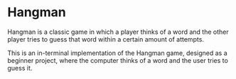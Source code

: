 # Hangman
Hangman is a classic game in which a player thinks of a word and the other player tries to guess that word within a certain amount of attempts.

This is an in-terminal implementation of the Hangman game, designed as a beginner project, where the computer thinks of a word and the user tries to guess it. 


